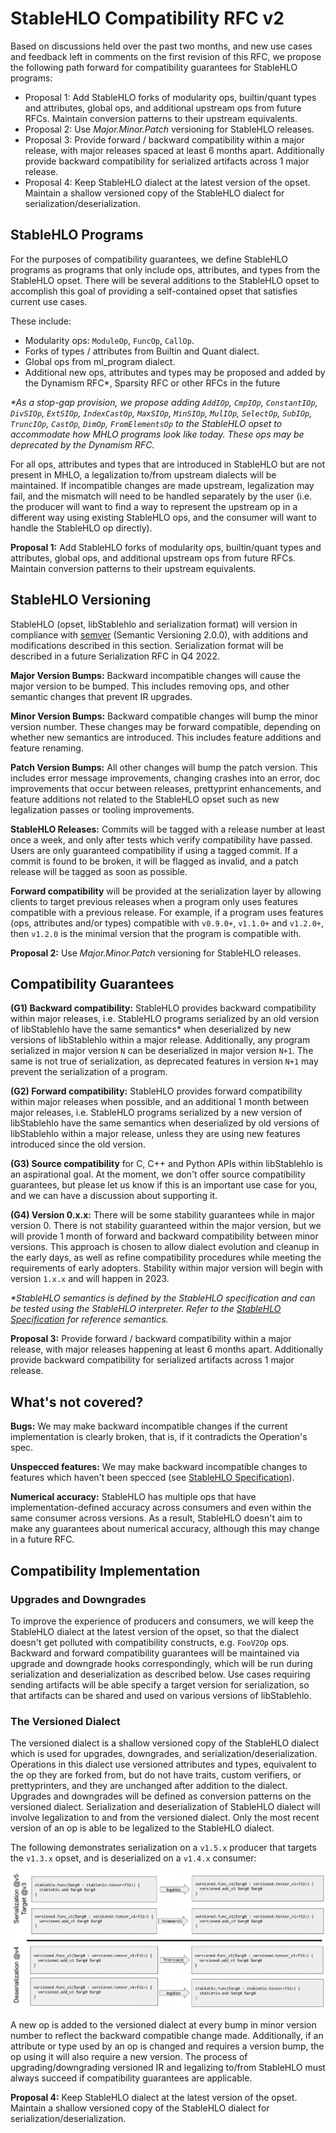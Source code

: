 # StableHLO Compatibility RFC v2

Based on discussions held over the past two months, and new use cases and feedback left in comments on the first revision of this RFC, we propose the following path forward for compatibility guarantees for StableHLO programs:
- Proposal 1: Add StableHLO forks of modularity ops, builtin/quant types and attributes, global ops, and additional upstream ops from future RFCs. Maintain conversion patterns to their upstream equivalents.
- Proposal 2: Use _Major.Minor.Patch_ versioning for StableHLO releases.
- Proposal 3: Provide forward / backward compatibility within a major release, with major releases spaced at least 6 months apart. Additionally provide backward compatibility for serialized artifacts across 1 major release.
- Proposal 4: Keep StableHLO dialect at the latest version of the opset. Maintain a shallow versioned copy of the StableHLO dialect for serialization/deserialization.

## StableHLO Programs

For the purposes of compatibility guarantees, we define StableHLO programs as programs that only include ops, attributes, and types from the StableHLO opset. There will be several additions to the StableHLO opset to accomplish this goal of providing a self-contained opset that satisfies current use cases.

These include:
- Modularity ops: `ModuleOp`, `FuncOp`, `CallOp`.
- Forks of types / attributes from Builtin and Quant dialect.
- Global ops from ml_program dialect.
- Additional new ops, attributes and types may be proposed and added by the Dynamism RFC*, Sparsity RFC or other RFCs in the future

_*As a stop-gap provision, we propose adding `AddIOp`, `CmpIOp`, `ConstantIOp`, `DivSIOp`, `ExtSIOp`, `IndexCastOp`, `MaxSIOp`, `MinSIOp`, `MulIOp`, `SelectOp`, `SubIOp`, `TruncIOp`, `CastOp`, `DimOp`, `FromElementsOp` to the StableHLO opset to accommodate how MHLO programs look like today. These ops may be deprecated by the Dynamism RFC._

For all ops, attributes and types that are introduced in StableHLO but are not present in MHLO, a legalization to/from upstream dialects will be maintained. If incompatible changes are made upstream, legalization may fail, and the mismatch will need to be handled separately by the user (i.e. the producer will want to find a way to represent the upstream op in a different way using existing StableHLO ops, and the consumer will want to handle the StableHLO op directly).

**Proposal 1:** Add StableHLO forks of modularity ops, builtin/quant types and attributes, global ops, and additional upstream ops from future RFCs. Maintain conversion patterns to their upstream equivalents.

## StableHLO Versioning
StableHLO (opset, libStablehlo and serialization format) will version in compliance with [semver](https://semver.org/) (Semantic Versioning 2.0.0), with additions and modifications described in this section. Serialization format will be described in a future Serialization RFC in Q4 2022.

**Major Version Bumps:** Backward incompatible changes will cause the major version to be bumped. This includes removing ops, and other semantic changes that prevent IR upgrades.

**Minor Version Bumps:** Backward compatible changes will bump the minor version number. These changes may be forward compatible, depending on whether new semantics are introduced. This includes feature additions and feature renaming.

**Patch Version Bumps:** All other changes will bump the patch version. This includes error message improvements, changing crashes into an error, doc improvements that occur between releases, prettyprint enhancements, and feature additions not related to the StableHLO opset such as new legalization passes or tooling improvements.

**StableHLO Releases:** Commits will be tagged with a release number at least once a week, and only after tests which verify compatibility have passed. Users are only guaranteed compatibility if using a tagged commit. If a commit is found to be broken, it will be flagged as invalid, and a patch release will be tagged as soon as possible.

**Forward compatibility** will be provided at the serialization layer by allowing clients to target previous releases when a program only uses features compatible with a previous release. For example, if a program uses features (ops, attributes and/or types) compatible with `v0.9.0+`, `v1.1.0+` and `v1.2.0+`, then `v1.2.0` is the minimal version that the program is compatible with.

**Proposal 2:** Use _Major.Minor.Patch_ versioning for StableHLO releases.

## Compatibility Guarantees
**(G1) Backward compatibility:** StableHLO provides backward compatibility within major releases, i.e. StableHLO programs serialized by an old version of libStablehlo have the same semantics* when deserialized by new versions of libStablehlo within a major release. Additionally, any program serialized in major version `N` can be deserialized in major version `N+1`. The same is not true of serialization, as deprecated features in version `N+1` may prevent the serialization of a program.

**(G2) Forward compatibility:** StableHLO provides forward compatibility within major releases when possible, and an additional 1 month between major releases, i.e. StableHLO programs serialized by a new version of libStablehlo have the same semantics when deserialized by old versions of libStablehlo within a major release, unless they are using new features introduced since the old version.

**(G3) Source compatibility** for C, C++ and Python APIs within libStablehlo is an aspirational goal. At the moment, we don't offer source compatibility guarantees, but please let us know if this is an important use case for you, and we can have a discussion about supporting it.

**(G4) Version 0.x.x:** There will be some stability guarantees while in major version 0. There is not stability guaranteed within the major version, but we will provide 1 month of forward and backward compatibility between minor versions. This approach is chosen to allow dialect evolution and cleanup in the early days, as well as refine compatibility procedures while meeting the requirements of early adopters. Stability within major version will begin with version `1.x.x` and will happen in 2023.

_*StableHLO semantics is defined by the StableHLO specification and can be tested using the StableHLO interpreter. Refer to the [StableHLO Specification](https://github.com/openxla/stablehlo/blob/main/docs/spec_draft.md) for reference semantics._

**Proposal 3:** Provide forward / backward compatibility within a major release, with major releases happening at least 6 months apart. Additionally provide backward compatibility for serialized artifacts across 1 major release.

## What's not covered?
**Bugs:** We may make backward incompatible changes if the current implementation is clearly broken, that is, if it contradicts the Operation's spec.

**Unspecced features:** We may make backward incompatible changes to features which haven't been specced (see [StableHLO Specification](https://github.com/openxla/stablehlo/blob/main/docs/spec_draft.md)).

**Numerical accuracy:** StableHLO has multiple ops that have implementation-defined accuracy across consumers and even within the same consumer across versions. As a result, StableHLO doesn't aim to make any guarantees about numerical accuracy, although this may change in a future RFC.

## Compatibility Implementation

### Upgrades and Downgrades
To improve the experience of producers and consumers, we will keep the StableHLO dialect at the latest version of the opset, so that the dialect doesn't get polluted with compatibility constructs, e.g. `FooV2Op` ops. Backward and forward compatibility guarantees will be maintained via upgrade and downgrade hooks correspondingly, which will be run during serialization and deserialization as described below. Use cases requiring sending artifacts will be able specify a target version for serialization, so that artifacts can be shared and used on various versions of libStablehlo.

### The Versioned Dialect
The versioned dialect is a shallow versioned copy of the StableHLO dialect which is used for upgrades, downgrades, and serialization/deserialization. Operations in this dialect use versioned attributes and types, equivalent to the op they are forked from, but do not have traits, custom verifiers, or prettyprinters, and they are unchanged after addition to the dialect. Upgrades and downgrades will be defined as conversion patterns on the versioned dialect. Serialization and deserialization of StableHLO dialect will involve legalization to and from the versioned dialect. Only the most recent version of an op is able to be legalized to the StableHLO dialect.

The following demonstrates serialization on a `v1.5.x` producer that targets the `v1.3.x` opset, and is deserialized on a `v1.4.x` consumer:

![Version Dialect Roundtrip. Use 'View File' feature to load image properly.](images/version_dialect.png)

A new op is added to the versioned dialect at every bump in minor version number to reflect the backward compatible change made. Additionally, if an attribute or type used by an op is changed and requires a version bump, the op using it will also require a new version. The process of upgrading/downgrading versioned IR and legalizing to/from StableHLO must always succeed if compatibility guarantees are applicable.

**Proposal 4:** Keep StableHLO dialect at the latest version of the opset. Maintain a shallow versioned copy of the StableHLO dialect for serialization/deserialization. 
